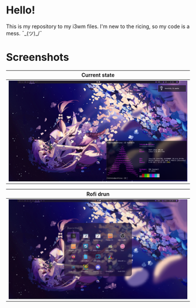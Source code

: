 # Hello!
This is my repository to my i3wm files. I'm new to the ricing, so my code is a mess. ¯\_(ツ)_/¯

#  Screenshots
|Current state|
|-|
|<img src="i3wm rice/i3rice2025-05-27.png" alt="">|

|Rofi drun|
|-|
|<img src="i3wm rice/i3ricedrun2025-05-27.png" alt="">|
